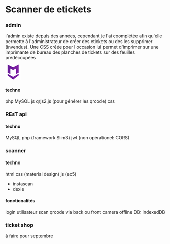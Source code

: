 # Scanner de etickets

### admin
l'admin existe depuis des années, cependant je l'ai coomplétée afin qu'elle permette à l'administrateur de créer des etickets ou des les supprimer (invendus). Une CSS créée pour l'occasion lui permet d'imprimer sur une imprimante de bureau des planches de tickets sur des feuilles prédécoupées

![admin table screen](https://github.com/adam-p/markdown-here/raw/master/src/common/images/icon48.png "liste des etickets pour un événement")


#### techno
php
MySQL
js
qrjs2.js (pour générer les qrcode)
css


### REsT api
#### techno
MySQL
php (framework Slim3)
jwt (non opérationel: CORS)

### scanner
#### techno
html
css (material design)
js (ec5)
* instascan
* dexie
#### fonctionalités
login utilisateur
scan qrcode via back ou front camera
offline DB: IndexedDB



### ticket shop
à faire pour septembre